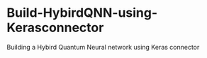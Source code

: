 # Build-HybirdQNN-using-Kerasconnector
Building a Hybird Quantum Neural network using Keras connector 
